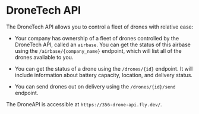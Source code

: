 # DroneTech API

The DroneTech API allows you to control a fleet of drones
with relative ease:

* Your company has ownership of a fleet of drones controlled by
  the DroneTech API, called an `airbase`.  You can get the status of this
  airbase using the `/airbase/{company_name}` endpoint, which
  will list all of the drones available to you.

* You can get the status of a drone using the `/drones/{id}` endpoint. It will
include information about battery capacity, location, and delivery status.

* You can send drones out on delivery using the `/drones/{id}/send` endpoint.

The DroneAPI is accessible at `https://356-drone-api.fly.dev/`.

